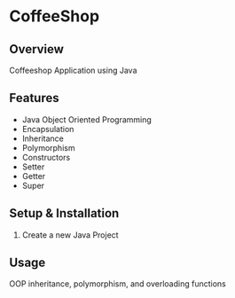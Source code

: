# CoffeeShop

## Overview
Coffeeshop Application using Java

## Features
- Java Object Oriented Programming
- Encapsulation
- Inheritance
- Polymorphism
- Constructors
- Setter
- Getter
- Super

## Setup & Installation 
1. Create a new Java Project

## Usage
OOP inheritance, polymorphism, and overloading functions

